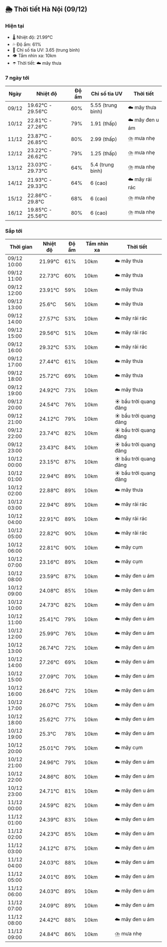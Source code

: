 ## 🌦️ Thời tiết Hà Nội (09/12)

### Hiện tại

- 🌡️ Nhiệt độ: 21.99℃
- 💦 Độ ẩm: 61%
- 🌟 Chỉ số tia UV: 3.65 (trung bình)
- 👁️ Tầm nhìn xa: 10km
- ☂️ Thời tiết: ☁️ mây thưa

### 7 ngày tới

| Ngày | Nhiệt độ | Độ ẩm | Chỉ số tia UV | Thời tiết |
| --- | --- | --- | --- | --- |
| 09/12 | 19.62℃ - 29.56℃ | 60% | 5.55 (trung bình) | ☁️ mây thưa |
| 10/12 | 22.81℃ - 27.26℃ | 79% | 1.91 (thấp) | ☁️ mây đen u ám |
| 11/12 | 23.87℃ - 26.85℃ | 80% | 2.99 (thấp) | ⛈️ mưa nhẹ |
| 12/12 | 23.22℃ - 26.62℃ | 79% | 1.25 (thấp) | ⛈️ mưa nhẹ |
| 13/12 | 23.03℃ - 29.73℃ | 64% | 5.4 (trung bình) | ⛈️ mưa nhẹ |
| 14/12 | 21.93℃ - 29.33℃ | 64% | 6 (cao) | ☁️ mây rải rác |
| 15/12 | 22.86℃ - 29.8℃ | 68% | 6 (cao) | ⛈️ mưa nhẹ |
| 16/12 | 19.85℃ - 25.56℃ | 80% | 6 (cao) | ⛈️ mưa nhẹ |

### Sắp tới

| Thời gian | Nhiệt độ | Độ ẩm | Tầm nhìn xa | Thời tiết |
| --- | --- | --- | --- | --- |
| 09/12 10:00 | 21.99℃ | 61% | 10km | ☁️ mây thưa |
| 09/12 11:00 | 22.73℃ | 60% | 10km | ☁️ mây thưa |
| 09/12 12:00 | 23.91℃ | 59% | 10km | ☁️ mây thưa |
| 09/12 13:00 | 25.6℃ | 56% | 10km | ☁️ mây thưa |
| 09/12 14:00 | 27.57℃ | 53% | 10km | ☁️ mây rải rác |
| 09/12 15:00 | 29.56℃ | 51% | 10km | ☁️ mây rải rác |
| 09/12 16:00 | 29.32℃ | 53% | 10km | ☁️ mây rải rác |
| 09/12 17:00 | 27.44℃ | 61% | 10km | ☁️ mây thưa |
| 09/12 18:00 | 25.72℃ | 69% | 10km | ☁️ mây thưa |
| 09/12 19:00 | 24.92℃ | 73% | 10km | ☁️ mây thưa |
| 09/12 20:00 | 24.54℃ | 76% | 10km | ☀️ bầu trời quang đãng |
| 09/12 21:00 | 24.12℃ | 79% | 10km | ☀️ bầu trời quang đãng |
| 09/12 22:00 | 23.74℃ | 82% | 10km | ☀️ bầu trời quang đãng |
| 09/12 23:00 | 23.43℃ | 84% | 10km | ☀️ bầu trời quang đãng |
| 10/12 00:00 | 23.15℃ | 87% | 10km | ☀️ bầu trời quang đãng |
| 10/12 01:00 | 22.94℃ | 89% | 10km | ☀️ bầu trời quang đãng |
| 10/12 02:00 | 22.88℃ | 89% | 10km | ☁️ mây thưa |
| 10/12 03:00 | 22.94℃ | 89% | 10km | ☁️ mây rải rác |
| 10/12 04:00 | 22.91℃ | 89% | 10km | ☁️ mây rải rác |
| 10/12 05:00 | 22.82℃ | 90% | 10km | ☁️ mây rải rác |
| 10/12 06:00 | 22.81℃ | 90% | 10km | ☁️ mây cụm |
| 10/12 07:00 | 23.16℃ | 89% | 10km | ☁️ mây cụm |
| 10/12 08:00 | 23.59℃ | 87% | 10km | ☁️ mây đen u ám |
| 10/12 09:00 | 24.08℃ | 85% | 10km | ☁️ mây đen u ám |
| 10/12 10:00 | 24.73℃ | 82% | 10km | ☁️ mây đen u ám |
| 10/12 11:00 | 25.41℃ | 79% | 10km | ☁️ mây đen u ám |
| 10/12 12:00 | 25.99℃ | 76% | 10km | ☁️ mây đen u ám |
| 10/12 13:00 | 26.74℃ | 72% | 10km | ☁️ mây đen u ám |
| 10/12 14:00 | 27.26℃ | 69% | 10km | ☁️ mây đen u ám |
| 10/12 15:00 | 27.09℃ | 70% | 10km | ☁️ mây đen u ám |
| 10/12 16:00 | 26.64℃ | 72% | 10km | ☁️ mây đen u ám |
| 10/12 17:00 | 26.07℃ | 75% | 10km | ☁️ mây đen u ám |
| 10/12 18:00 | 25.62℃ | 77% | 10km | ☁️ mây đen u ám |
| 10/12 19:00 | 25.3℃ | 78% | 10km | ☁️ mây đen u ám |
| 10/12 20:00 | 25.01℃ | 79% | 10km | ☁️ mây cụm |
| 10/12 21:00 | 24.96℃ | 79% | 10km | ☁️ mây đen u ám |
| 10/12 22:00 | 24.86℃ | 80% | 10km | ☁️ mây đen u ám |
| 10/12 23:00 | 24.71℃ | 81% | 10km | ☁️ mây đen u ám |
| 11/12 00:00 | 24.59℃ | 82% | 10km | ☁️ mây đen u ám |
| 11/12 01:00 | 24.39℃ | 83% | 10km | ☁️ mây đen u ám |
| 11/12 02:00 | 24.23℃ | 85% | 10km | ☁️ mây đen u ám |
| 11/12 03:00 | 24.12℃ | 87% | 10km | ☁️ mây đen u ám |
| 11/12 04:00 | 24.03℃ | 88% | 10km | ☁️ mây đen u ám |
| 11/12 05:00 | 24.01℃ | 89% | 10km | ☁️ mây đen u ám |
| 11/12 06:00 | 24.03℃ | 89% | 10km | ☁️ mây đen u ám |
| 11/12 07:00 | 24.09℃ | 89% | 10km | ☁️ mây đen u ám |
| 11/12 08:00 | 24.42℃ | 88% | 10km | ☁️ mây đen u ám |
| 11/12 09:00 | 24.84℃ | 86% | 10km | ⛈️ mưa nhẹ |

